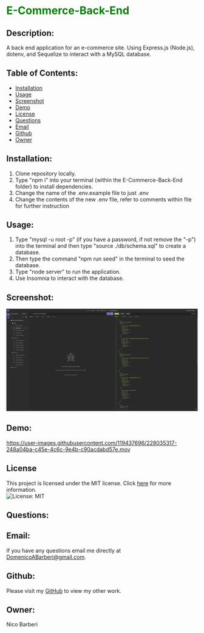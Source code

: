 # <span style="color:green">E-Commerce-Back-End</span>

## Description:
A back end application for an e-commerce site. Using Express.js (Node.js), dotenv, and Sequelize to interact with a MySQL database.

## Table of Contents:

* [Installation](#installation)
* [Usage](#usage)
* [Screenshot](#screenshot)
* [Demo](#demo)
* [License](#license)
* [Questions](#Questions)
* [Email](#Email)
* [Github](#Github)
* [Owner](#Owner)

## Installation:

1. Clone repository locally.
2. Type "npm i" into your terminal (within the E-Commerce-Back-End folder) to install dependencies.
3. Change the name of the .env.example file to just .env
4. Change the contents of the new .env file, refer to comments within file for further instruction

## Usage:

1. Type "mysql -u root -p" (if you have a password, if not remove the "-p") into the terminal and then type "source ./db/schema.sql" to create a database.
2. Then type the command "npm run seed" in the terminal to seed the database.
3. Type "node server" to run the application.
4. Use Insomnia to interact with the database.

## Screenshot:
![Screenshot of Application](./assets/images/screenshot.png)

## Demo:
https://user-images.githubusercontent.com/119437696/228035317-248a04ba-c45e-4c6c-9e4b-c90acdabd57e.mov

## License

This project is licensed under the MIT license. Click [here](https://opensource.org/licenses/MIT) for more information.<br>
![License: MIT](https://img.shields.io/badge/License-MIT-yellow.svg)

## Questions:
## Email:
If you have any questions email me directly at DomenicoABarberi@gmail.com.

## Github:
Please visit my [GitHub](https://github.com/DomenicoBarb) to view my other work.

## Owner:
Nico Barberi
